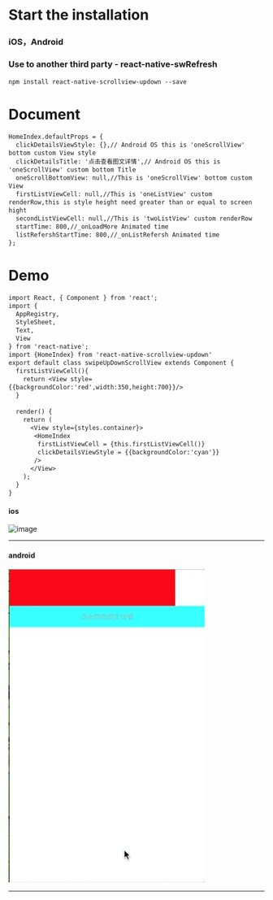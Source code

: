 # Start the installation 
### iOS，Android
###  Use to another third party - react-native-swRefresh
```
npm install react-native-scrollview-updown --save

```

# Document
```
HomeIndex.defaultProps = {
  clickDetailsViewStyle: {},// Android OS this is 'oneScrollView' bottom custom View style
  clickDetailsTitle: '点击查看图文详情',// Android OS this is 'oneScrollView' custom bottom Title
  oneScrollBottomView: null,//This is 'oneScrollView' bottom custom View
  firstListViewCell: null,//This is 'oneListView' custom renderRow,this is style height need greater than or equal to screen hight
  secondListViewCell: null,//This is 'twoListView' custom renderRow
  startTime: 800,//_onLoadMore Animated time 
  listRefershStartTime: 800,//_onListRefersh Animated time
};
```

# Demo
```
import React, { Component } from 'react';
import {
  AppRegistry,
  StyleSheet,
  Text,
  View
} from 'react-native';
import {HomeIndex} from 'react-native-scrollview-updown'
export default class swipeUpDownScrollView extends Component {
  firstListViewCell(){
    return <View style={{backgroundColor:'red',width:350,height:700}}/>
  }

  render() {
    return (
      <View style={styles.container}>
       <HomeIndex 
        firstListViewCell = {this.firstListViewCell()}
        clickDetailsViewStyle = {{backgroundColor:'cyan'}}
       />
      </View>
    );
  }
}
```

#### ios

![image](https://github.com/CJELLYS/image/blob/master/12.gif?raw=true)

----
#### android 

![image](https://github.com/CJELLYS/image/blob/master/23.gif?raw=true)

----



